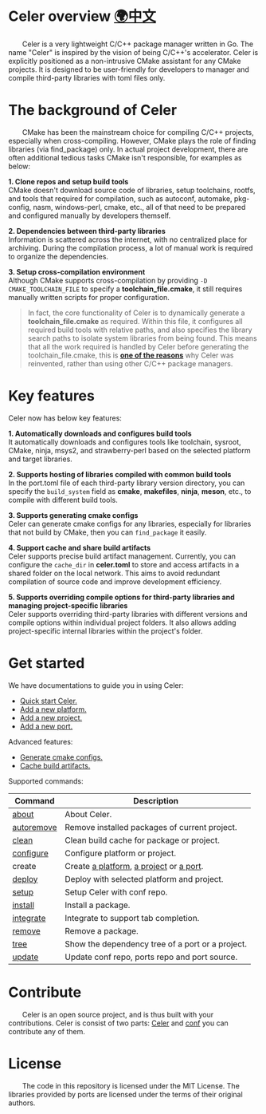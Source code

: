 # Celer overview [🌍中文](../zh-CH/README.md)

&emsp;&emsp;Celer is a very lightweight C/C++ package manager written in Go. The name "Celer" is inspired by the vision of being C/C++'s accelerator. Celer is explicitly positioned as a non-intrusive CMake assistant for any CMake projects. It is designed to be user-friendly for developers to manager and compile third-party libraries with toml files only.

# The background of Celer

&emsp;&emsp;CMake has been the mainstream choice for compiling C/C++ projects, especially when cross-compiling. However, CMake plays the role of finding libraries (via find_package) only. In actual project development, there are often additional tedious tasks CMake isn't responsible, for examples as below:

**1. Clone repos and setup build tools**  
CMake doesn't download source code of libraries, setup toolchains, rootfs, and tools that required for compilation, such as autoconf, automake, pkg-config, nasm, windows-perl, cmake, etc., all of that need to be prepared and configured manually by developers themself.

**2. Dependencies between third-party libraries**  
Information is scattered across the internet, with no centralized place for archiving. During the compilation process, a lot of manual work is required to organize the dependencies.

**3. Setup cross-compilation environment**  
Although CMake supports cross-compilation by providing `-D CMAKE_TOOLCHAIN_FILE` to specify a **toolchain_file.cmake**, it still requires manually written scripts for proper configuration.

>In fact, the core functionality of Celer is to dynamically generate a **toolchain_file.cmake** as required. Within this file, it configures all required build tools with relative paths, and also specifies the library search paths to isolate system libraries from being found. This means that all the work required  is handled by Celer before generating the toolchain_file.cmake, this is [**one of the reasons**](./why_reinvent_celer.md) why Celer was reinvented, rather than using other C/C++ package managers.

# Key features

Celer now has below key features:

**1. Automatically downloads and configures build tools**  
It automatically downloads and configures tools like toolchain, sysroot, CMake, ninja, msys2, and strawberry-perl based on the selected platform and target libraries.

**2. Supports hosting of libraries compiled with common build tools**  
In the port.toml file of each third-party library version directory, you can specify the `build_system` field as **cmake**, **makefiles**, **ninja**, **meson**, etc., to compile with different build tools.

**3. Supports generating cmake configs**  
Celer can generate cmake configs for any libraries, especially for libraries that not build by CMake, then you can `find_package` it easily.

**4. Support cache and share build artifacts**  
Celer supports precise build artifact management. Currently, you can configure the `cache_dir` in **celer.toml** to store and access artifacts in a shared folder on the local network. This aims to avoid redundant compilation of source code and improve development efficiency.

**5. Supports overriding compile options for third-party libraries and managing project-specific libraries**  
Celer supports overriding third-party libraries with different versions and compile options within individual project folders. It also allows adding project-specific internal libraries within the project's folder.

# Get started

We have documentations to guide you in using Celer:

- [Quick start Celer.](./quick_start.md)
- [Add a new platform.](./config_add_platform.md)
- [Add a new project.](./config_add_project.md)
- [Add a new port.](./config_add_port.md)

Advanced features:

- [Generate cmake configs.](./config_generate_cmake_config.md)
- [Cache build artifacts.](./config_cache_management.md)

Supported commands:

| Command                               | Description                                                                   |
| ------------------------------------- | ----------------------------------------------------------------------------- |
| [about](./cmd_about.md)               | About Celer.                                                                  |
| [autoremove](./cmd_autoremove.md)     | Remove installed packages of current project.                                 |
| [clean](./cmd_clean.md)               | Clean build cache for package or project.                                     |
| [configure](./quick_start.md#4-configure-platform-or-project) | Configure platform or project.                        |
| create                                | Create [a platform](./config_add_platform.md), [a project](./config_add_project.md) or [a port](./config_add_port.md). |
| [deploy](./cmd_deploy.md)             | Deploy with selected platform and project.                                    |
| [setup](./quick_start.md#3-setup-conf)| Setup Celer with conf repo.                                                   |
| [install](./cmd_install.md)           | Install a package.                                                            |
| [integrate](./cmd_integrate.md)       | Integrate to support tab completion.                                          |
| [remove](./cmd_remove.md)             | Remove a package.                                                             |
| [tree](./cmd_tree.md)                 | Show the dependency tree of a port or a project.                              |
| [update](./cmd_update.md)             | Update conf repo, ports repo and port source.                                 |

# Contribute

&emsp;&emsp;Celer is an open source project, and is thus built with your contributions. Celer is consist of two parts: [Celer](https://github.com/celer-pkg/celer.git) and [conf](https://github.com/celer-pkg/ports.git) you can contribute any of them.

# License

&emsp;&emsp;The code in this repository is licensed under the MIT License. The libraries provided by ports are licensed under the terms of their original authors.